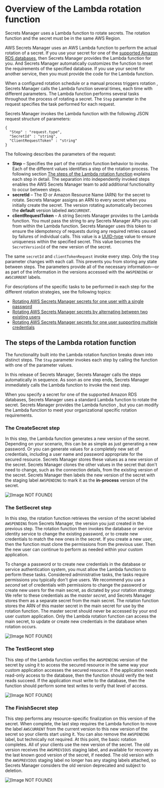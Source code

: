 # Overview of the Lambda rotation function<a name="rotating-secrets-lambda-function-overview"></a>

Secrets Manager uses a Lambda function to rotate secrets\. The rotation function and the secret must be in the same AWS Region\.

AWS Secrets Manager uses an AWS Lambda function to perform the actual rotation of a secret\. If you use your secret for one of the [supported Amazon RDS databases](intro.md#full-rotation-support), then Secrets Manager provides the Lambda function for you\. And Secrets Manager automatically customizes the function to meet the requirements of the specified database\. If you use your secret for another service, then you must provide the code for the Lambda function\.

When a configured rotation schedule or a manual process triggers rotation , Secrets Manager calls the Lambda function several times, each time with different parameters\. The Lambda function performs several tasks throughout the process of rotating a secret\. The `Step` parameter in the request specifies the task performed for each request\.

Secrets Manager invokes the Lambda function with the following JSON request structure of parameters:

```
{
  "Step" : "request.type",
  "SecretId" : "string",
  "ClientRequestToken" : "string"
}
```

The following describes the parameters of the request: 
+ **Step** – Specifies the part of the rotation function behavior to invoke\. Each of the different values identifies a step of the rotation process\. The following section [The steps of the Lambda rotation function](#rotation-explanation-of-steps) explains each step in detail\. The separation into independently invoked steps enables the AWS Secrets Manager team to add additional functionality to occur between steps\.
+ **secretId** – The ID or Amazon Resource Name \(ARN\) for the secret to rotate\. Secrets Manager assigns an ARN to every secret when you initially create the secret\. The version rotating automatically becomes the **default** version labeled `AWSCURRENT`\.
+ **clientRequestToken** – A string Secrets Manager provides to the Lambda function\. You must pass the string to any Secrets Manager APIs you call from within the Lambda function\. Secrets Manager uses this token to ensure the idempotency of requests during any required retries caused by failures of individual calls\. This value is a [UUID\-type](https://wikipedia.org/wiki/Universally_unique_identifier) value to ensure uniqueness within the specified secret\. This value becomes the `SecretVersionId` of the new version of the secret\.

 The same `secretId` and `clientTokenRequest` invoke every step\. Only the `Step` parameter changes with each call\. This prevents you from storing any state between steps\. The parameters provide all of the necessary information—or as part of the information in the versions accessed with the `AWSPENDING` or `AWSCURRENT` labels\.

For descriptions of the specific tasks to be performed in each step for the different rotation strategies, see the following topics:
+ [Rotating AWS Secrets Manager secrets for one user with a single password](rotating-secrets-one-user-one-password.md)
+ [Rotating AWS Secrets Manager secrets by alternating between two existing users](rotating-secrets-two-users.md)
+ [Rotating AWS Secrets Manager secrets for one user supporting multiple credentials](rotating-secrets-one-user-multiple-passwords.md)

## The steps of the Lambda rotation function<a name="rotation-explanation-of-steps"></a>

The functionality built into the Lambda rotation function breaks down into distinct steps\. The `Step` parameter invokes each step by calling the function with one of the parameter values\.

In this release of Secrets Manager, Secrets Manager calls the steps automatically in sequence\. As soon as one step ends, Secrets Manager immediately calls the Lambda function to invoke the next step\.

When you specify a secret for one of the supported Amazon RDS databases, Secrets Manager uses a standard Lambda function to rotate the secret\. Secrets Manager provides the Lambda function , but you can modify the Lambda function to meet your organizational specific rotation requirements\.

### The CreateSecret step<a name="phase-makesecret"></a>

In this step, the Lambda function generates a new version of the secret\. Depending on your scenario, this can be as simple as just generating a new password\. Or you can generate values for a completely new set of credentials, including a user name and password appropriate for the secured resource\. Secrets Manager stores these values as a new version of the secret\. Secrets Manager clones the other values in the secret that don't need to change, such as the connection details, from the existing version of the secret\. Secrets Manager then labels the new version of the secret with the staging label `AWSPENDING` to mark it as the **in\-process** version of the secret\.

![\[Image NOT FOUND\]](http://docs.aws.amazon.com/secretsmanager/latest/userguide/images/Rotation%20Step%201.png)

### The SetSecret step<a name="phase-setsecret"></a>

In this step, the rotation function retrieves the version of the secret labeled `AWSPENDING` from Secrets Manager, the version you just created in the previous step\. The rotation function then invokes the database or service identity service to change the existing password, or to create new credentials to match the new ones in the secret\. If you create a new user, then the function must clone the permissions from the previous user\. Then the new user can continue to perform as needed within your custom application\. 

To change a password or to create new credentials in the database or service authentication system, you must allow the Lambda function to perform these tasks\. Considered administrative tasks, the tasks require permissions you typically don't give users\. We recommend you use a *second* set of credentials with permissions to change the password or create new users for the main secret, as dictated by your rotation strategy\. We refer to these credentials as the *master secret*, and Secrets Manager stores them as a separate secret from the main secret\. The rotation function stores the ARN of this master secret in the main secret for use by the rotation function\. The master secret should never be accessed by your end user custom application\. Only the Lambda rotation function can access the main secret, to update or create new credentials in the database when rotation occurs\.

![\[Image NOT FOUND\]](http://docs.aws.amazon.com/secretsmanager/latest/userguide/images/Rotation%20Step%202.png)

### The TestSecret step<a name="phase-verifysecret"></a>

This step of the Lambda function verifies the `AWSPENDING` version of the secret by using it to access the secured resource in the same way your custom application accesses the secured resource\. If the application needs read\-only access to the database, then the function should verify the test reads succeed\. If the application must write to the database, then the function should perform some test writes to verify that level of access\.

![\[Image NOT FOUND\]](http://docs.aws.amazon.com/secretsmanager/latest/userguide/images/Rotation%20Step%203.png)

### The FinishSecret step<a name="phase-finishsecret"></a>

This step performs any resource\-specific finalization on this version of the secret\. When complete, the last step requires the Lambda function to move the label `AWSCURRENT` from the current version to this new version of the secret so your clients start using it\. You can also remove the `AWSPENDING` label, but technically not required\. At this point, the basic rotation completes\. All of your clients use the new version of the secret\. The old version receives the `AWSPREVIOUS` staging label, and available for recovery as the last known good version of the secret, if needed\. The old version with the `AWSPREVIOUS` staging label no longer has any staging labels attached, so Secrets Manager considers the old version deprecated and subject to deletion\.

![\[Image NOT FOUND\]](http://docs.aws.amazon.com/secretsmanager/latest/userguide/images/Rotation%20Step%204.png)